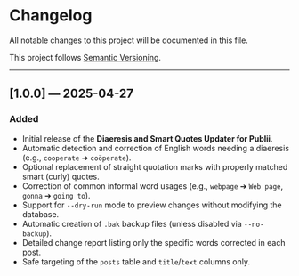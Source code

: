 # Changelog

All notable changes to this project will be documented in this file.

This project follows [Semantic Versioning](https://semver.org/).

---

## [1.0.0] — 2025-04-27

### Added
- Initial release of the **Diaeresis and Smart Quotes Updater for Publii**.
- Automatic detection and correction of English words needing a diaeresis (e.g., `cooperate` ➔ `coöperate`).
- Optional replacement of straight quotation marks with properly matched smart (curly) quotes.
- Correction of common informal word usages (e.g., `webpage` ➔ `Web page`, `gonna` ➔ `going to`).
- Support for `--dry-run` mode to preview changes without modifying the database.
- Automatic creation of `.bak` backup files (unless disabled via `--no-backup`).
- Detailed change report listing only the specific words corrected in each post.
- Safe targeting of the `posts` table and `title`/`text` columns only.
